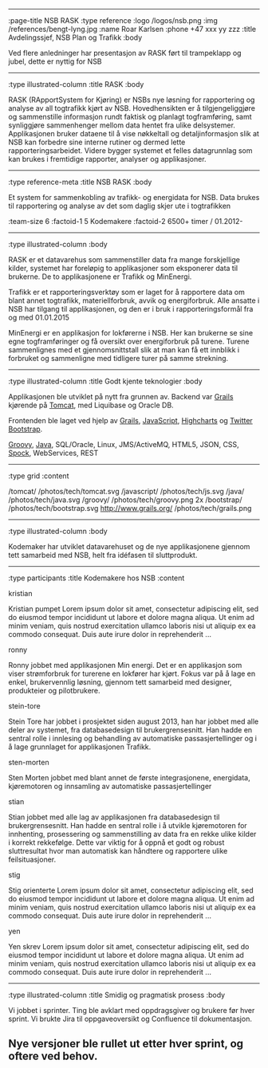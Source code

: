 --------------------------------------------------------------------------------
:page-title NSB RASK
:type reference
:logo /logos/nsb.png
:img /references/bengt-lyng.jpg
:name Roar Karlsen
:phone +47 xxx yy zzz
:title Avdelingssjef, NSB Plan og Trafikk
:body

Ved flere anledninger har presentasjon av RASK ført til trampeklapp og jubel,
dette er nyttig for NSB

--------------------------------------------------------------------------------
:type illustrated-column
:title RASK
:body

RASK (RApportSystem for Kjøring) er NSBs nye løsning for rapportering og analyse av all togtrafikk kjørt av NSB.
Hovedhensikten er å tilgjengeliggjøre og sammenstille informasjon rundt faktisk og planlagt togframføring,
samt  synliggjøre sammenhenger mellom data hentet fra ulike delsystemer.
Applikasjonen bruker dataene til å vise nøkkeltall og detaljinformasjon slik at NSB kan forbedre sine interne rutiner og dermed lette rapporteringsarbeidet.
Videre bygger systemet et felles datagrunnlag som kan brukes i fremtidige rapporter, analyser og applikasjoner.

--------------------------------------------------------------------------------
:type reference-meta
:title NSB RASK
:body

Et system for sammenkobling av trafikk- og energidata for NSB. Data brukes til rapportering
og analyse av det som daglig skjer ute i togtrafikken

:team-size 6
:factoid-1 5 Kodemakere
:factoid-2 6500+ timer / 01.2012-

--------------------------------------------------------------------------------
:type illustrated-column
:body

RASK er et datavarehus som sammenstiller data fra mange forskjellige kilder, systemet
har foreløpig to applikasjoner som eksponerer data til brukerne. De to applikasjonene er
Trafikk og MinEnergi.

Trafikk er et rapporteringsverktøy som er laget for å rapportere data om blant annet
togtrafikk, materiellforbruk, avvik og energiforbruk.
Alle ansatte i NSB har tilgang til applikasjonen, og den er i bruk i rapporteringsformål fra og med 01.01.2015

MinEnergi er en applikasjon for lokførerne i NSB. Her kan brukerne se sine egne togframføringer og få oversikt over energiforbruk på turene.
Turene sammenlignes med et gjennomsnittstall slik at man kan få ett innblikk i forbruket og sammenligne med tidligere turer på samme strekning.

--------------------------------------------------------------------------------
:type illustrated-column
:title Godt kjente teknologier
:body

Applikasjonen ble utviklet på nytt fra grunnen av. Backend var [Grails](http://www.grails.org/) kjørende på
[Tomcat](/tomcat/), med Liquibase og Oracle DB.

Frontenden ble laget ved hjelp av
[Grails](http://www.grails.org/), [JavaScript](/javascript/), [Highcharts](http://www.highcharts.com/) og [Twitter Bootstrap](/bootstrap/).

[Groovy](/groovy/), [Java](/java/), SQL/Oracle, Linux, JMS/ActiveMQ, HTML5, JSON, CSS, [Spock](/spock), WebServices, REST

--------------------------------------------------------------------------------
:type grid
:content

/tomcat/                           /photos/tech/tomcat.svg
/javascript/                       /photos/tech/js.svg
/java/                             /photos/tech/java.svg
/groovy/                           /photos/tech/groovy.png 2x
/bootstrap/                        /photos/tech/bootstrap.svg
http://www.grails.org/             /photos/tech/grails.png

--------------------------------------------------------------------------------
:type illustrated-column
:body

Kodemaker har utviklet datavarehuset og de nye applikasjonene gjennom tett samarbeid med NSB, helt fra idéfasen til sluttprodukt.

--------------------------------------------------------------------------------
:type participants
:title Kodemakere hos NSB
:content

kristian

Kristian pumpet Lorem ipsum dolor sit amet, consectetur adipiscing elit, sed do eiusmod tempor
incididunt ut labore et dolore magna aliqua. Ut enim ad minim veniam, quis nostrud
exercitation ullamco laboris nisi ut aliquip ex ea commodo consequat. Duis aute
irure dolor in reprehenderit ...

ronny

Ronny jobbet med applikasjonen Min energi. Det er en applikasjon som viser strømforbruk for turerene en lokfører har kjørt.
Fokus var på å lage en enkel, brukervennlig løsning, gjennom tett samarbeid med designer, produkteier og pilotbrukere.

stein-tore

Stein Tore har jobbet i prosjektet siden august 2013, han har jobbet med alle deler av systemet,
fra databasedesign til brukergrensesnitt. Han hadde en sentral rolle i innlesing og behandling av
automatiske passasjertellinger og i å lage grunnlaget for applikasjonen Trafikk.

sten-morten

Sten Morten jobbet med blant annet de første integrasjonene, energidata, kjøremotoren og innsamling av
 automatiske passasjertellinger

stian

Stian jobbet med alle lag av applikasjonen fra databasedesign til brukergrensesnitt. Han hadde en 
sentral rolle i å utvikle kjøremotoren for innhenting, prosessering og sammenstilling av data
fra en rekke ulike kilder i korrekt rekkefølge. Dette var viktig for å oppnå et godt og robust 
sluttresultat hvor man automatisk kan håndtere og rapportere ulike feilsituasjoner.

stig

Stig orienterte Lorem ipsum dolor sit amet, consectetur adipiscing elit, sed do eiusmod tempor
incididunt ut labore et dolore magna aliqua. Ut enim ad minim veniam, quis nostrud
exercitation ullamco laboris nisi ut aliquip ex ea commodo consequat. Duis aute
irure dolor in reprehenderit ...

yen

Yen skrev Lorem ipsum dolor sit amet, consectetur adipiscing elit, sed do eiusmod tempor
incididunt ut labore et dolore magna aliqua. Ut enim ad minim veniam, quis nostrud
exercitation ullamco laboris nisi ut aliquip ex ea commodo consequat. Duis aute
irure dolor in reprehenderit ...


--------------------------------------------------------------------------------
:type illustrated-column
:title Smidig og pragmatisk prosess
:body

Vi jobbet i sprinter. Ting ble
avklart med oppdragsgiver og brukere før hver sprint. Vi brukte Jira til
 oppgaveoversikt og Confluence til dokumentasjon.

Nye versjoner ble rullet ut etter hver sprint, og oftere ved behov.
--------------------------------------------------------------------------------
